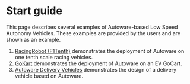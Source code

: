 # Start guide

This page describes several examples of Autoware-based Low Speed Autonomy Vehicles. These examples are provided by the users and are shown as an example.

1. [RacingRobot (F1Tenth)](F1Tenth/index.md) demonstrates the deployment of Autoware on one tenth scale racing vehicles.
1. [GoKart](GoKart/index.md) demonstrates the deployment of Autoware on an EV GoCart. 
1. [Autoware Delivery Vehicles](Delivery/index.md) demonstrates the design of a delivery vehicle based on Autoware.
